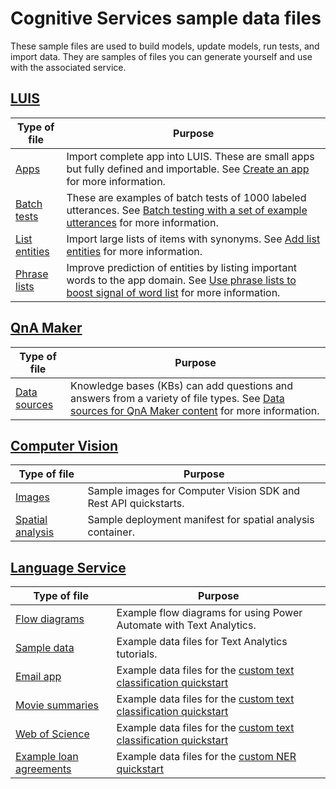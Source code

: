 # Cognitive Services sample data files

These sample files are used to build models, update models, run tests, and import data. They are samples of files you can generate yourself and use with the associated service. 

## [LUIS](https://www.luis.ai)

|Type of file|Purpose|
|--|--|
|[Apps](./apps/)|Import complete app into LUIS. These are small apps but fully defined and importable. See [Create an app](https://docs.microsoft.com/en-us/azure/cognitive-services/luis/luis-how-to-start-new-app) for more information.|
|[Batch tests](./batch-tests/)|These are examples of batch tests of 1000 labeled utterances. See [Batch testing with a set of example utterances](https://docs.microsoft.com/en-us/azure/cognitive-services/luis/luis-how-to-batch-test) for more information.|
|[List entities](./list-entity/)| Import large lists of items with synonyms. See [Add list entities](https://docs.microsoft.com/en-us/azure/cognitive-services/luis/luis-how-to-add-entities#add-list-entities) for more information.|
|[Phrase lists](./phrase-lists/)|Improve prediction of entities by listing important words to the app domain. See [Use phrase lists to boost signal of word list](https://docs.microsoft.com/en-us/azure/cognitive-services/luis/luis-how-to-add-features) for more information. 

## [QnA Maker](https://www.qnamaker.ai)

|Type of file|Purpose|
|--|--|
|[Data sources](./data-source-formats/)|Knowledge bases (KBs) can add questions and answers from a variety of file types. See [Data sources for QnA Maker content](https://docs.microsoft.com/en-us/azure/cognitive-services/qnamaker/concepts/data-sources-supported) for more information. |


## [Computer Vision](https://docs.microsoft.com/en-us/azure/cognitive-services/computer-vision/home)

|Type of file|Purpose|
|--|--|
| [Images](./ComputerVision/Images) | Sample images for Computer Vision SDK and Rest API quickstarts. |
| [Spatial analysis](./ComputerVision/spatial-analysis) | Sample deployment manifest for spatial analysis container. |

## [Language Service](https://docs.microsoft.com/azure/cognitive-services/language-service/overview)

|Type of file|Purpose|
|--|--|
| [Flow diagrams](./TextAnalytics/flow-diagrams) | Example flow diagrams for using Power Automate with Text Analytics. |
| [Sample data](./TextAnalytics/sample-data) | Example data files for Text Analytics tutorials. |
| [Email app](./language-service/CLU/EmailAPP) | Example data files for the [custom text classification quickstart](https://docs.microsoft.com/azure/cognitive-services/language-service/conversational-language-understanding/quickstart) |
| [Movie summaries](./language-service/Custom%20text%20classification/movies%20summaries) | Example data files for the [custom text classification quickstart](https://docs.microsoft.com/azure/cognitive-services/language-service/custom-classification/quickstart) |
| [Web of Science](./language-service/Custom%20text%20classification/webofscience) | Example data files for the [custom text classification quickstart](https://docs.microsoft.com/azure/cognitive-services/language-service/custom-classification/quickstart) |
| [Example loan agreements](./language-service/Custom%20NER/loan%20agreements) | Example data files for the [custom NER quickstart](https://docs.microsoft.com/azure/cognitive-services/language-service/custom-named-entity-recognition/quickstart) |
